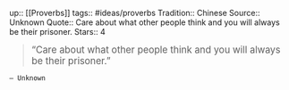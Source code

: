 up:: [[Proverbs]]
tags:: #ideas/proverbs
Tradition:: Chinese
Source:: Unknown
Quote:: Care about what other people think and you will always be their prisoner.
Stars:: 4

><big>“Care about what other people think and you will always be their prisoner.”</big>
>
    – Unknown

